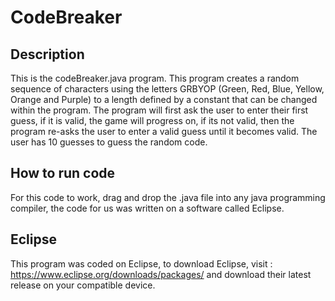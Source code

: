 # CodeBreaker

## Description
This is the codeBreaker.java program. This program creates a random sequence of characters using the letters GRBYOP (Green, Red, Blue, Yellow, Orange and Purple) to a length defined by a constant that can be changed within the program. The program will first ask the user to enter their first guess, if it is valid,  the game will progress on, if its not valid, then the program re-asks the user to enter a valid guess until it becomes valid. The user has 10 guesses to guess  the random code.

## How to run code
For this code to work, drag and drop the .java file into any java programming compiler, the code for us was written on a software called Eclipse.

## Eclipse
This program was coded on Eclipse, to download Eclipse, visit : https://www.eclipse.org/downloads/packages/ and download their latest release on your compatible device.
